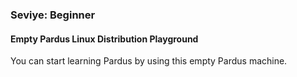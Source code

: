 ###  Seviye: Beginner

#### Empty Pardus Linux Distribution Playground  

You can start learning Pardus by using this empty Pardus machine.  
